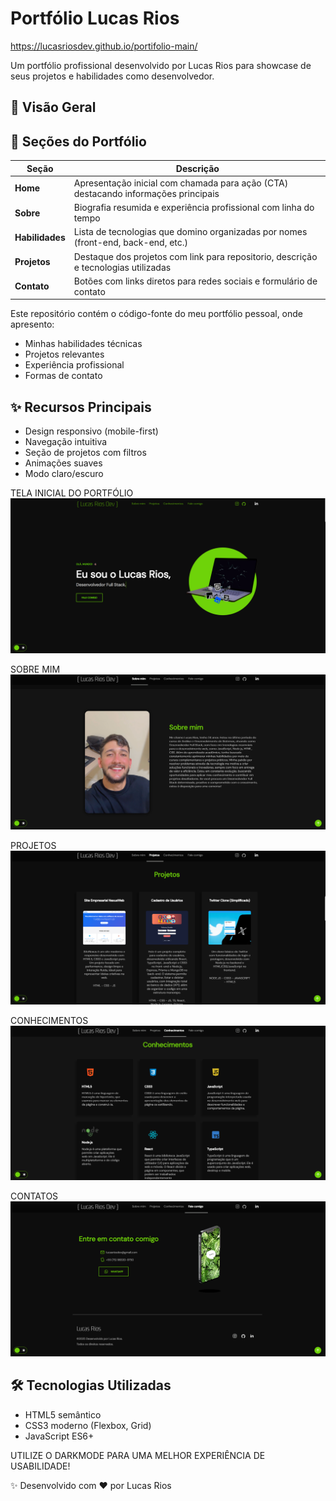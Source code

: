 # Portfólio Lucas Rios

https://lucasriosdev.github.io/portifolio-main/

Um portfólio profissional desenvolvido por Lucas Rios para showcase de seus projetos e habilidades como desenvolvedor.

## 📌 Visão Geral

## 📂 Seções do Portfólio

| Seção       | Descrição                                  |
|-------------|-------------------------------------------|
| **Home**    | Apresentação inicial com chamada para ação (CTA) destacando informações principais |
| **Sobre**   | Biografia resumida e experiência profissional com linha do tempo |
| **Habilidades** | Lista de tecnologias que domino organizadas por nomes (front-end, back-end, etc.) |
| **Projetos** | Destaque dos projetos com link para repositorio, descrição e tecnologias utilizadas |
| **Contato** | Botões com links diretos para redes sociais e formulário de contato |


Este repositório contém o código-fonte do meu portfólio pessoal, onde apresento:

- Minhas habilidades técnicas
- Projetos relevantes
- Experiência profissional
- Formas de contato

## ✨ Recursos Principais

- Design responsivo (mobile-first)
- Navegação intuitiva
- Seção de projetos com filtros
- Animações suaves
- Modo claro/escuro

TELA INICIAL DO PORTFÓLIO
![Demonstração do Portfólio TELA 01 -](https://github.com/lucasriosdev/portifolio-main/blob/main/assets/images/tela01.png?raw=true)

SOBRE MIM
![Demonstração do Portfólio TELA 02 -](https://github.com/lucasriosdev/portifolio-main/blob/main/assets/images/tela02.png?raw=true)

PROJETOS
![Demonstração do Portfólio TELA 03 -](https://github.com/lucasriosdev/portifolio-main/blob/main/assets/images/tela03.png?raw=true)

CONHECIMENTOS
![Demonstração do Portfólio TELA 04 -](https://github.com/lucasriosdev/portifolio-main/blob/main/assets/images/tela04.png?raw=true)

CONTATOS
![Demonstração do Portfólio TELA 05 -](https://github.com/lucasriosdev/portifolio-main/blob/main/assets/images/tela05.png?raw=true)


## 🛠 Tecnologias Utilizadas

- HTML5 semântico
- CSS3 moderno (Flexbox, Grid)
- JavaScript ES6+

UTILIZE O DARKMODE PARA UMA MELHOR EXPERIÊNCIA DE USABILIDADE!

✨ Desenvolvido com ❤️ por Lucas Rios
